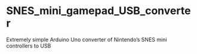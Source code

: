 # SNES_mini_gamepad_USB_converter
Extremely simple Arduino Uno converter of Nintendo’s SNES mini controllers to USB
